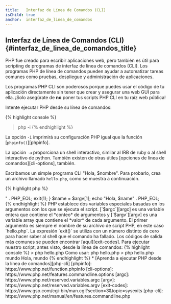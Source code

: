 ```yaml
---
title:   Interfaz de Línea de Comandos (CLI)
isChild: true
anchor:  interfaz_de_linea_de_comandos
---
```


## Interfaz de Línea de Comandos (CLI) {#interfaz_de_linea_de_comandos_title}

PHP fue creado para escribir aplicaciones web, pero también es útil para scripting de programas de interfaz de línea de comandos (CLI).
Los programas PHP de línea de comandos pueden ayudar a automatizar tareas comunes como pruebas, despliegue y administración de aplicaciones.

Los programas PHP CLI son poderosos porque puedes usar el código de tu aplicación directamente sin tener que crear y asegurar una web
GUI para ella. ¡Solo asegúrate de **no** poner tus scripts PHP CLI en tu raíz web pública!

Intente ejecutar PHP desde su línea de comandos:

{% highlight console %}
> php -i
{% endhighlight %}

La opción `-i` imprimirá su configuración PHP igual que la función [`phpinfo()`][phpinfo].

La opción `-a` proporciona un shell interactivo, similar al IRB de ruby o al shell interactivo de python. También existen
de otras útiles [opciones de línea de comandos][cli-options], también.

Escribamos un simple programa CLI "Hola, $nombre". Para probarlo, crea un archivo llamado `hello.php`, como se muestra a continuación.

{% highlight php %}
<?php
if ($argc !== 2) {
    echo "Como usar: php hello.php <name>" . PHP_EOL;
    exit(1);
}
$name = $argv[1];
echo "Hola, $name" . PHP_EOL;
{% endhighlight %}

PHP establece dos variables especiales basadas en los argumentos con los que se ejecuta el script. [`$argc`][argc] es una variable entera
que contiene el *conteo* de argumentos y [`$argv`][argv] es una variable array que contiene el *valor* de cada argumento.
El primer argumento es siempre el nombre de su archivo de script PHP, en este caso `hello.php`.

La expresión `exit()` se utiliza con un número distinto de cero para hacer saber al shell que el comando ha fallado. Los códigos de salida más comunes se pueden encontrar [aquí][exit-codes].

Para ejecutar nuestro script, antes visto, desde la línea de comandos:

{% highlight console %}
> php hello.php
Como usar: php hello.php <name>
> php hello.php mundo
Hola, mundo
{% endhighlight %}


 * [Aprenda a ejecutar PHP desde la línea de comandos][php-cli]

[phpinfo]: https://www.php.net/function.phpinfo
[cli-options]: https://www.php.net/features.commandline.options
[argc]: https://www.php.net/reserved.variables.argc
[argv]: https://www.php.net/reserved.variables.argv
[exit-codes]: https://www.gsp.com/cgi-bin/man.cgi?section=3&amp;topic=sysexits
[php-cli]: https://www.php.net/manual/en/features.commandline.php
